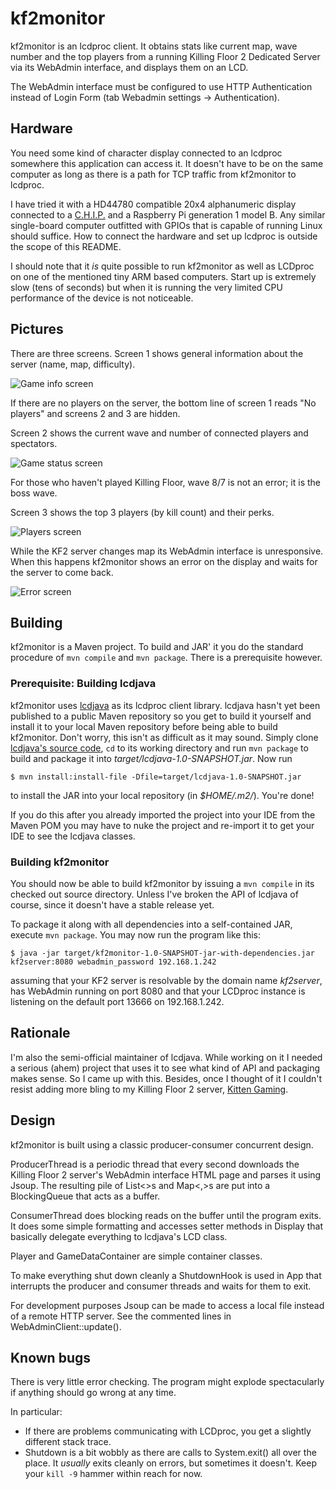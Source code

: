 kf2monitor
==========

kf2monitor is an lcdproc client. It obtains stats like current map, wave number and the top players from a running Killing Floor 2 Dedicated Server via its WebAdmin interface, and displays them on an LCD.

The WebAdmin interface must be configured to use HTTP Authentication instead of Login Form (tab Webadmin settings -> Authentication).

Hardware
--------

You need some kind of character display connected to an lcdproc somewhere this application can access it. It doesn't have to be on the same computer as long as there is a path for TCP traffic from kf2monitor to lcdproc.

I have tried it with a HD44780 compatible 20x4 alphanumeric display connected to a [C.H.I.P.][chip] and a Raspberry Pi generation 1 model B. Any similar single-board computer outfitted with GPIOs that is capable of running Linux should suffice. How to connect the hardware and set up lcdproc is outside the scope of this README.

I should note that it *is* quite possible to run kf2monitor as well as LCDproc on one of the mentioned tiny ARM based computers. Start up is extremely slow (tens of seconds) but when it is running the very limited CPU performance of the device is not noticeable.

[chip]: https://getchip.com/

Pictures
----------

There are three screens. Screen 1 shows general information about the server (name, map, difficulty).

![Game info screen](doc/screen1.jpg)

If there are no players on the server, the bottom line of screen 1 reads "No players" and screens 2 and 3 are hidden.

Screen 2 shows the current wave and number of connected players and spectators.

![Game status screen](doc/screen2.jpg)

For those who haven't played Killing Floor, wave 8/7 is not an error; it is the boss wave.

Screen 3 shows the top 3 players (by kill count) and their perks.

![Players screen](doc/screen3.jpg)

While the KF2 server changes map its WebAdmin interface is unresponsive. When this happens kf2monitor shows an error on the display and waits for the server to come back.

![Error screen](doc/alert.jpg)

Building
--------

kf2monitor is a Maven project. To build and JAR' it you do the standard procedure of `mvn compile` and `mvn package`. There is a prerequisite however.

### Prerequisite: Building lcdjava

kf2monitor uses [lcdjava][] as its lcdproc client library. lcdjava hasn't yet been published to a public Maven repository so you get to build it yourself and install it to your local Maven repository before being able to build kf2monitor. Don't worry, this isn't as difficult as it may sound. Simply clone [lcdjava's source code][lcdjava], `cd` to its working directory and run `mvn package` to build and package it into *target/lcdjava-1.0-SNAPSHOT.jar*. Now run

    $ mvn install:install-file -Dfile=target/lcdjava-1.0-SNAPSHOT.jar

to install the JAR into your local repository (in *$HOME/.m2/*). You're done!

If you do this after you already imported the project into your IDE from the Maven POM you may have to nuke the project and re-import it to get your IDE to see the lcdjava classes.

### Building kf2monitor

You should now be able to build kf2monitor by issuing a `mvn compile` in its checked out source directory. Unless I've broken the API of lcdjava of course, since it doesn't have a stable release yet.

To package it along with all dependencies into a self-contained JAR, execute `mvn package`. You may now run the program like this:

    $ java -jar target/kf2monitor-1.0-SNAPSHOT-jar-with-dependencies.jar kf2server:8080 webadmin_password 192.168.1.242

assuming that your KF2 server is resolvable by the domain name *kf2server*, has WebAdmin running on port 8080 and that your LCDproc instance is listening on the default port 13666 on 192.168.1.242.

[lcdjava]: https://github.com/boncey/lcdjava/

Rationale
---------

I'm also the semi-official maintainer of lcdjava. While working on it I needed a serious (ahem) project that uses it to see what kind of API and packaging makes sense. So I came up with this. Besides, once I thought of it I couldn't resist adding more bling to my Killing Floor 2 server, [Kitten Gaming](http://www.antoneliasson.se/kitten-gaming).

Design
------

kf2monitor is built using a classic producer-consumer concurrent design.

ProducerThread is a periodic thread that every second downloads the Killing Floor 2 server's WebAdmin interface HTML page and parses it using Jsoup. The resulting pile of List<>s and Map<,>s are put into a BlockingQueue that acts as a buffer.

ConsumerThread does blocking reads on the buffer until the program exits. It does some simple formatting and accesses setter methods in Display that basically delegate everything to lcdjava's LCD class.

Player and GameDataContainer are simple container classes.

To make everything shut down cleanly a ShutdownHook is used in App that interrupts the producer and consumer threads and waits for them to exit.

For development purposes Jsoup can be made to access a local file instead of a remote HTTP server. See the commented lines in WebAdminClient::update().

Known bugs
----------

There is very little error checking. The program might explode spectacularly if anything should go wrong at any time.

In particular:

 - If there are problems communicating with LCDproc, you get a slightly different stack trace.
 - Shutdown is a bit wobbly as there are calls to System.exit() all over the place. It *usually* exits cleanly on errors, but sometimes it doesn't. Keep your `kill -9` hammer within reach for now.
